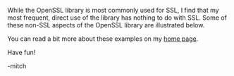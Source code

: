 While the OpenSSL library is most commonly used for SSL, I find that
my most frequent, direct use of the library has nothing to do with
SSL. Some of these non-SSL aspects of the OpenSSL library are
illustrated below.

You can read a bit more about these examples on my [home page](https://www.mitchr.me/SS/exampleCode/openssl.html).

Have fun!

-mitch
